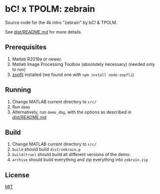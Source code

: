 # bC! x TPOLM: zebrain

Source code for the 4k intro "zebrain" by bC! & TPOLM.

See [dist/README.md](../blob/master/dist/README.md) for more details.

## Prerequisites

1. Matlab R2019a or newer.
2. Matlab Image Processing Toolbox (absolutely necessary) (needed only to run)
3. [zopfli](https://github.com/google/zopfli) installed (we found one with `npm install node-zopfli`)

## Running

1. Change MATLAB current directory to `src/`
2. Run `demo`
3. Alternatively, run `demo_dbg`, with the options as described in [dist/README.md](../blob/master/dist/README.md)

## Build

1. Change MATLAB current directory to `src/`
2. `build` should build `dist/zebrain.p`
3. `build(true)` should build all different versions of the demo.
4. `archive` should build everything and zip everything into `zebrain.zip`

## License

[MIT](../blob/master/LICENSE)